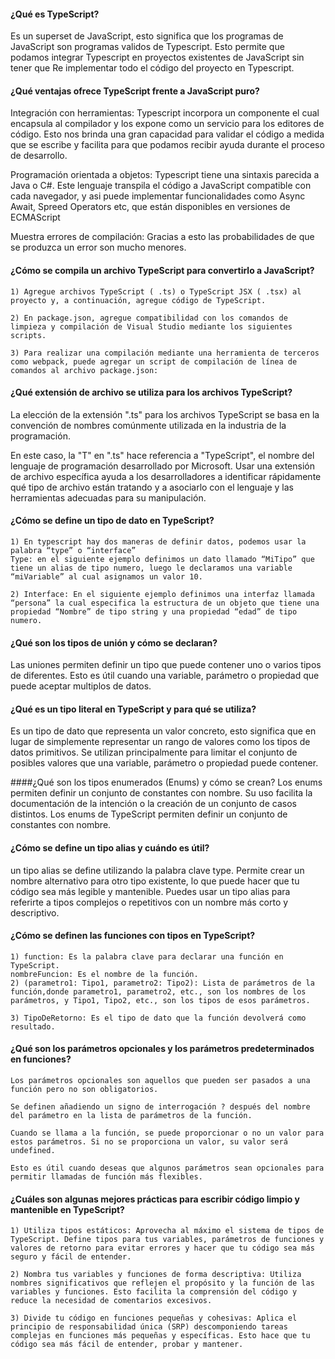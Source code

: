 
#### ¿Qué es TypeScript?

Es un superset de JavaScript, esto significa que los programas de JavaScript son programas validos de Typescript. Esto permite que podamos integrar Typescript en proyectos existentes de JavaScript sin tener que Re implementar todo el código del proyecto en Typescript.

#### ¿Qué ventajas ofrece TypeScript frente a JavaScript puro?

Integración con herramientas: Typescript incorpora un componente el cual encapsula al compilador y los expone como un servicio para los editores de código. Esto nos brinda una gran capacidad para validar el código a medida que se escribe y facilita para que podamos recibir ayuda durante el proceso de desarrollo.

Programación orientada a objetos: Typescript tiene una sintaxis parecida a Java o C#. Este lenguaje transpila el código a JavaScript compatible con cada navegador, y asi puede implementar funcionalidades como Async Await, Spreed Operators etc, que están disponibles en versiones de ECMAScript

Muestra errores de compilación: Gracias a esto las probabilidades de que se produzca un error son mucho menores.

#### ¿Cómo se compila un archivo TypeScript para convertirlo a JavaScript?

    1) Agregue archivos TypeScript ( .ts) o TypeScript JSX ( .tsx) al proyecto y, a continuación, agregue código de TypeScript.

    2) En package.json, agregue compatibilidad con los comandos de limpieza y compilación de Visual Studio mediante los siguientes scripts.
 
    3) Para realizar una compilación mediante una herramienta de terceros como webpack, puede agregar un script de compilación de línea de comandos al archivo package.json:

#### ¿Qué extensión de archivo se utiliza para los archivos TypeScript?

La elección de la extensión ".ts" para los archivos TypeScript se basa en la convención de nombres comúnmente utilizada en la industria de la programación.

En este caso, la "T" en ".ts" hace referencia a "TypeScript", el nombre del lenguaje de programación desarrollado por Microsoft. Usar una extensión de archivo específica ayuda a los desarrolladores a identificar rápidamente qué tipo de archivo están tratando y a asociarlo con el lenguaje y las herramientas adecuadas para su manipulación.

#### ¿Cómo se define un tipo de dato en TypeScript?

    1) En typescript hay dos maneras de definir datos, podemos usar la palabra “type” o “interface” 
    Type: en el siguiente ejemplo definimos un dato llamado “MiTipo” que tiene un alias de tipo numero, luego le declaramos una variable “miVariable” al cual asignamos un valor 10.

    2) Interface: En el siguiente ejemplo definimos una interfaz llamada “persona” la cual especifica la estructura de un objeto que tiene una propiedad “Nombre” de tipo string y una propiedad “edad” de tipo numero.

#### ¿Qué son los tipos de unión y cómo se declaran?
Las uniones permiten definir un tipo que puede contener uno o varios tipos de diferentes. Esto es útil cuando una variable, parámetro o propiedad que puede aceptar multiplos de datos.

#### ¿Qué es un tipo literal en TypeScript y para qué se utiliza?
Es un tipo de dato que representa un valor concreto, esto significa que en lugar de simplemente representar un rango de valores como los tipos de datos primitivos. Se utilizan principalmente para limitar el conjunto de posibles valores que una variable, parámetro o propiedad puede contener.

####¿Qué son los tipos enumerados (Enums) y cómo se crean?
Los enums permiten definir un conjunto de constantes con nombre. Su uso facilita la documentación de la intención o la creación de un conjunto de casos distintos. Los enums de TypeScript permiten definir un conjunto de constantes con nombre.

#### ¿Cómo se define un tipo alias y cuándo es útil?
un tipo alias se define utilizando la palabra clave type. Permite crear un nombre alternativo para otro tipo existente, lo que puede hacer que tu código sea más legible y mantenible. Puedes usar un tipo alias para referirte a tipos complejos o repetitivos con un nombre más corto y descriptivo.

#### ¿Cómo se definen las funciones con tipos en TypeScript?
    1) function: Es la palabra clave para declarar una función en TypeScript.
    nombreFuncion: Es el nombre de la función.
    2) (parametro1: Tipo1, parametro2: Tipo2): Lista de parámetros de la función,donde parametro1, parametro2, etc., son los nombres de los parámetros, y Tipo1, Tipo2, etc., son los tipos de esos parámetros.

    3) TipoDeRetorno: Es el tipo de dato que la función devolverá como resultado.
#### ¿Qué son los parámetros opcionales y los parámetros predeterminados en funciones?
    Los parámetros opcionales son aquellos que pueden ser pasados a una función pero no son obligatorios.

    Se definen añadiendo un signo de interrogación ? después del nombre del parámetro en la lista de parámetros de la función.

    Cuando se llama a la función, se puede proporcionar o no un valor para estos parámetros. Si no se proporciona un valor, su valor será undefined.

    Esto es útil cuando deseas que algunos parámetros sean opcionales para permitir llamadas de función más flexibles.
#### ¿Cuáles son algunas mejores prácticas para escribir código limpio y mantenible en TypeScript?

    1) Utiliza tipos estáticos: Aprovecha al máximo el sistema de tipos de TypeScript. Define tipos para tus variables, parámetros de funciones y valores de retorno para evitar errores y hacer que tu código sea más seguro y fácil de entender.

    2) Nombra tus variables y funciones de forma descriptiva: Utiliza nombres significativos que reflejen el propósito y la función de las variables y funciones. Esto facilita la comprensión del código y reduce la necesidad de comentarios excesivos.

    3) Divide tu código en funciones pequeñas y cohesivas: Aplica el principio de responsabilidad única (SRP) descomponiendo tareas complejas en funciones más pequeñas y específicas. Esto hace que tu código sea más fácil de entender, probar y mantener.

